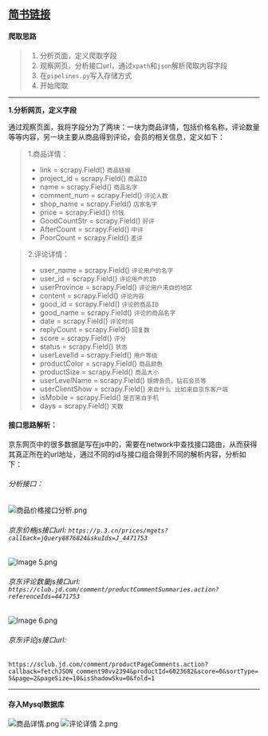 
[简书链接](https://www.jianshu.com/p/f8c53a535fc0)
-----------------
#### 爬取思路

>  1. 分析页面，定义爬取字段
>  2. 观察网页，分析接口url，通过`xpath`和`json`解析爬取内容字段
>  3. 在`pipelines.py`写入存储方式
>  4. 开始爬取
---------------------
**1.分析网页，定义字段**

通过观察页面，我将字段分为了两块：一块为商品详情，包括价格名称，评论数量等等内容，另一块主要从商品得到评论，会员的相关信息，定义如下：

>   1.商品详情：
>   * link = scrapy.Field()  `商品链接`
>   * project_id = scrapy.Field()   `商品ID`
>   * name = scrapy.Field()  `商品名字`
>   * comment_num = scrapy.Field()  `评论人数`
>   * shop_name = scrapy.Field() `店家名字`
>   * price = scrapy.Field()  `价钱`
>   * GoodCountStr = scrapy.Field()  `好评`
>   * AfterCount = scrapy.Field() `中评`
>   * PoorCount = scrapy.Field()  `差评`

>   2.评论详情：
>   *  user_name = scrapy.Field()   `评论用户的名字`
>   * user_id = scrapy.Field()  `评论用户的ID`
>   * userProvince = scrapy.Field()  `评论用户来自的地区`
>   * content = scrapy.Field()  `评论内容`
>   * good_id = scrapy.Field()  `评论的商品ID`
>   * good_name = scrapy.Field() `评论的商品名字`
>   * date = scrapy.Field()   `评论时间`
>   *  replyCount = scrapy.Field()   `回复数`
>   *  score = scrapy.Field()  `评分`
>   *  status = scrapy.Field()  `状态`
>   *  userLevelId = scrapy.Field()  `用户等级`
>   *  productColor = scrapy.Field()  `商品颜色`
>   *  productSize = scrapy.Field()  `商品大小`
>   *  userLevelName = scrapy.Field()   `银牌会员，钻石会员等`
>   *  userClientShow = scrapy.Field()   `来自什么 比如来自京东客户端`
>   *  isMobile = scrapy.Field()  `是否来自手机`
 >   * days = scrapy.Field()  `天数`

#### 接口思路解析：

京东网页中的很多数据是写在js中的，需要在network中查找接口路由，从而获得其真正所在的url地址，通过不同的id与接口组合得到不同的解析内容，分析如下：
###### 分析接口：
![商品价格接口分析.png](https://upload-images.jianshu.io/upload_images/6591571-a28ffbbbd7aea80d.png?imageMogr2/auto-orient/strip%7CimageView2/2/w/1240)


###### 京东价格js接口url:   `https://p.3.cn/prices/mgets?callback=jQuery8876824&skuIds=J_4471753`

![Image 5.png](https://upload-images.jianshu.io/upload_images/6591571-72733409e37e7d3e.png?imageMogr2/auto-orient/strip%7CimageView2/2/w/1240)

###### 京东评论数量js接口url:   `https://club.jd.com/comment/productCommentSummaries.action?referenceIds=4471753`

![Image 6.png](https://upload-images.jianshu.io/upload_images/6591571-f150567ffed57ab0.png?imageMogr2/auto-orient/strip%7CimageView2/2/w/1240)

###### 京东评论js接口url:  
`https://sclub.jd.com/comment/productPageComments.action?callback=fetchJSON_comment98vv2394&productId=6023682&score=0&sortType=5&page=2&pageSize=10&isShadowSku=0&fold=1`

----------------


#### 存入Mysql数据库
![商品详情.png](https://upload-images.jianshu.io/upload_images/6591571-f63b55bd8e935ddc.png?imageMogr2/auto-orient/strip%7CimageView2/2/w/1240)
![评论详情 2.png](https://upload-images.jianshu.io/upload_images/6591571-e35cba5575ea6fa6.png?imageMogr2/auto-orient/strip%7CimageView2/2/w/1240)

